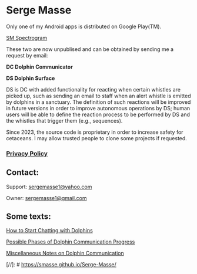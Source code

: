 # Serge Masse

Only one of my Android apps is distributed on Google Play(TM).

[SM Spectrogram](https://play.google.com/store/apps/details?id=sm.app.spectro&hl=en_CA)

These two are now unpublised and can be obtained by sending me a request by email:

**DC Dolphin Communicator**

**DS Dolphin Surface**

DS is DC with added functionality for reacting when certain whistles are picked up, such as sending an email to staff when an alert whistle is emitted by dolphins in a sanctuary. The definition of such reactions will be improved in future versions in order to improve autonomous operations by DS; human users will be able to define the reaction process to be performed by DS and the whistles that trigger them (e.g., sequences).

Since 2023, the source code is proprietary in order to increase safety for cetaceans. I may allow trusted people to clone some projects if requested.

### [Privacy Policy](https://github.com/smasse/Serge-Masse/blob/main/privacy-policy.md)

## Contact:

Support: sergemasse1@yahoo.com

Owner: sergemasse1@gmail.com

## Some texts:

[How to Start Chatting with Dolphins](https://github.com/smasse/Serge-Masse/blob/main/How-to-chat-with-dolphins.md)

[Possible Phases of Dolphin Communication Progress](https://github.com/smasse/Serge-Masse/blob/main/phases.md) 

[Miscellaneous Notes on Dolphin Communication](https://github.com/smasse/Serge-Masse/blob/main/Notes.md)

[//]: # https://smasse.github.io/Serge-Masse/ 
